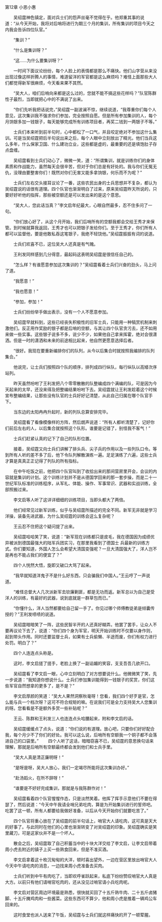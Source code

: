 第12章 小恩小惠

　　吴绍霆神色镇定，面对兵士们的怨声丝毫不觉得在乎。他郑重其事的说道：“从今天开始，我将对后哨将进行为期三个月的集训，所有集训的项目今天之内我会告诉四位队官。”

　　“集训？”

　　“什么是集训呀？”

　　“这……为什么要集训呀？”

　　一时间下面议论纷纷，每个人脸上的表情都是那么不痛快。他们山字营从来没出现过像这样折腾人的事情，难道留洋的军官都是这么麻烦吗？难怪上面那些大人们都觉得新军很麻烦，今天看来果不其然。

　　“吴大人，咱们后哨向来都是这么过的，您就不能不搞这些花样吗？”队官陈群性子最烈，当即就把心中的不满说了出来。

　　“你们先听我把话说完，”吴绍霆一副波澜不惊，继续说道，“我尊重你们每个人意见，这次集训我不强求你们参加，完全按照自愿。但是所有参加集训的人，每个月饷银多加一钱银子，每天能够完成所有训练项目者，再奖二钱到一两银子不等。”

　　士兵们本来听到前半句时，心中都松了一口气，并且咬定绝对不参加这什么集训。可是当吴绍霆把后半句说出来之后，每个人眼中立刻放出了精光。他们当兵这么多年，什么保家卫国、什么建功立业，这些都是虚的，最重要的还是填饱肚子存点盘缠。

　　吴绍霆看到士兵们动心了，微微一笑，道：“所谓集训，就是训练你们的身体素质和作战能力，虽然每天会很辛苦，但对于你们总是有好处的。我与你们无冤无仇，没理由要整害你们！既然对你们无害又能多拿饷银，何乐而不为呢？”

　　士兵们左右交头接耳议论了一番，这些农民出身的士兵思想并不复杂，都认为吴绍霆说的话很有道理。四个队官也渐渐明白了过来，原来吴绍霆昨天所说的，只要好好听他的指挥，那些被空额还是可以发出来的是这个意思。

　　“吴大人，您此话当真？”李文启年纪最大，心眼自然最多，忍不住多问了一句。

　　“你们放心好了，从这个月开始，我们后哨所有的空额我都会交给王秀才来保管。到时候就算我返回，王秀才也可以把银子发给你们。至于王秀才，你们所有人都可以监督他，要是他敢私吞这笔银子，我绝不轻饶他。”吴绍霆振振有词的说道。

　　士兵们欢喜不已，这位吴大人还真是有气魄。

　　王利发同样感到几分得意，最起码这表明吴绍霆是很信任自己的。

　　“怎么样？有谁愿意参加这次集训的？”吴绍霆看着士兵们兴奋的劲头，马上问了道。

　　“我愿意！”

　　“我也愿意！”

　　“参加，参加！”

　　士兵们纷纷举手做出表示，没有一个人不愿意参加。

　　吴绍霆早就料到，这些已经丧失积极性的旧军士兵，只能用一种犒赏机制来刺激他们。反正用作奖励的银子都是后哨的空额，与其让四个队官贪污去，还不如用来做一些实事。这些银子说多不多，说少不少，如果他自己拿来挥霍，绝对会很潇洒。但是一时的潇洒和未来的前途相比起来，他自然更愿意选择后者。

　　“很好。我现在要重新编排你们的队列，从今以后集合时就按照我编排的队列集合。”

　　他说完，让士兵们按照四个队的顺序，排列成四行纵队，每行纵队以高矮次序站列。

　　昨天虽然吩咐了王利发把八个零零散散的队整编成四个满编的队，可是因为今天起来的太早，还没来得及把整编结果吩咐下去。吴绍霆就让王利发趁着这个时候宣布整编结果，让那些没有队官的士兵好好记清楚，从此自己归属在哪个队官手下。

　　当东边的太阳冉冉升起时，新的列队总算安排完毕。

　　吴绍霆看了看像模像样的方阵，然后朗声说道：“所有人都听清楚了，记好你们前后左右的人，以后集合就按照这个队形。谁要是记错了，别怪我不客气！”

　　士兵们赶紧认真的记下了自己的队形位置。

　　接着，吴绍霆又向士兵们讲解了排头兵、尖子兵的作用以及一些列队口令。等到所有人听的差不多了后，他下令队列解散演练一遍。足足演练了六遍，这些士兵才算是真真正正记得了列队的所有指标。

　　在中午吃饭之前，他把四个队官叫到了收拾出来的那间营房里开会，会议的内容就是集训的计划。这个训练计划并不是从德国学回来的那一套步操，而是二十一世纪军队标准的训练程序，从军礼、体能、操作、军事常识、武器和实战训练，全部照搬过来。

　　李文启等人听了这详详细细的训练项目，当即头都大了两倍。

　　他们经常见过新军训练，似乎与吴绍霆所描述的完全不同。新军无非就是学习洋操，装备先进武器，为什么吴绍霆的训练会这么复杂呢？

　　王云忍不住把这个疑问提了出来。

　　吴绍霆哈哈笑了笑，说道：“新军现在训练都只是皮毛，我在德国因为成绩优异被派到德国最强大的陆军兵团实习，在那里我看到了德国士
兵最新的训练方式。你们要知道，外国人怎么会希望大清国变强呢？一旦大清国强大了，洋人岂不是再也不能占我们的便宜了？”

　　四个人恍然大悟，旋即又破口大骂了起来。

　　“我早就知道洋鬼子不是什么好东西，只会骗我们中国人。”王云哼了一声说道。

　　“难怪总督大人几次派新军去钦廉剿匪，都是无功而返。新军总以为自己是受洋人的训练，有最好的武器，说到底就是一群草包而已。”

　　“你懂什么，洋人当然都要给自己留一手了。你见过哪个师傅教徒弟是倾囊传授的？”王利发啧啧的说道。

　　吴绍霆暗暗笑了一阵，这些民智半开的人还真好糊弄。他罢了罢手，让众人不要再议论下去了，说道：“你们四个身为军官，明天开始训练时不仅要以身作则，起到带头作用。同时还要监督士兵，如果有士兵偷懒、半途而废，你们有权力进行处罚。明白了？”

　　四个人连连点头称是。

　　这时，李文启搓了搓手，老脸上换了一副谄媚的笑容，支支吾吾几欲开口。

　　吴绍霆看了李文启一眼，心中立刻明白了对方想要说什么。他微微笑了笑，先一步说道：“我知道你想说什么。士兵们参加集训能得到一钱银子的奖赏，你们这些军官自然想拿的更多了，是不是？”

　　李文启厚颜的笑道：“吴大人果然洞察秋毫呀！您看，我们四个好歹是官，怎么能与兵一个档次呀？这可不符合规矩的嘛。在说我们可是全力支持吴大人您集训的呀。您看看是不是额外多赏一些补贴呢？”

　　王云、陈群和王利发三人也连连点头哈腰起来，附和李文启的话。

　　吴绍霆缓缓点了点头，说道：“你们说的有道理。放心吧，只要你们好好配合我，每个月少不了你们的好处。我可以这么说，后哨所有空额我一个铜子都不会落进自己的口袋里。”
　　四个人听了这话，暗暗窃喜不已，吴绍霆的意思换句话来理解，那就是后哨所有空额最终都会发到他们和士兵手里。

　　“吴大人真是清正廉明呀！”

　　“是呀是呀，吴大人放心，我们一定竭尽所能将这次集训办好。”

　　“赴汤蹈火，在所不辞呀！”

　　“谁要是不好好完成集训，那就是与我陈群作对！”

　　吴绍霆看着四个队官惺惺作态，只是淡然笑着。他挥了挥手示意他们不要在得瑟了，然后说道：“今天中午我请全哨兄弟吃肉，算是为开始集训进行的誓师吧。吃罢了这一顿，所有人都要给我做好准备，以后从今天开始你们就要吃苦了。”

　　四个队官将重心放在了吴绍霆的前半句话上，哨官大人请吃肉，这可真是天大的好事了。与此同时在他们的心里也渐渐转变了对吴绍霆的印象。吴绍霆确实是笑里藏刀，可是这家伙并不是一个坏人。

　　散会之后，吴绍霆取了自己积蓄当中的十块大洋交给了李文启，让李文启带着周小虎去附近的镇子上买一些熟食回来，但是不准买酒。

　　李文启拿着这十枚沉甸甸的大洋，顿时喜出望外，一边在营区里放出哨官大人今天中午请吃肉的消息，一边找来周小虎准备去买肉。

　　士兵们听到中午有肉吃了，当即欢呼雀跃起来，私底下纷纷赞叹哨官大人真是大方。以前只有他们请哨官吃肉的，还从没见过哨官请小兵吃肉呢。

　　李文启对营区周边环境最是熟悉，很快就买回了十五斤熟牛肉、二十五斤卤猪脚、十五斤腌鸡肉和一些酱菜。这些东西可不算少，他和周小虎是推着一辆鸡公车回来的。

　　这时食堂也派人送来了午饭，吴绍霆与士兵们就这样痛快的开了一顿荤腥。
